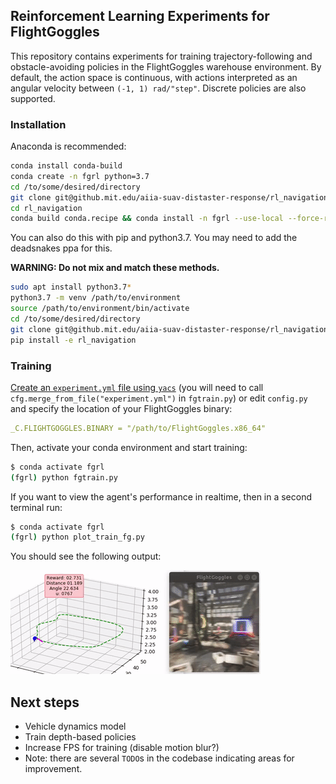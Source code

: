 ## Reinforcement Learning Experiments for FlightGoggles

This repository contains experiments for training trajectory-following and obstacle-avoiding policies in the FlightGoggles warehouse environment. By default, the action space is continuous, with actions interpreted as an angular velocity between `(-1, 1) rad/"step"`. Discrete policies are also supported.

### Installation

Anaconda is recommended:

```bash
conda install conda-build
conda create -n fgrl python=3.7
cd /to/some/desired/directory
git clone git@github.mit.edu/aiia-suav-distaster-response/rl_navigation
cd rl_navigation
conda build conda.recipe && conda install -n fgrl --use-local --force-reinstall -y rl_navigation
```

You can also do this with pip and python3.7.  You may need to add the deadsnakes ppa for this.

**WARNING: Do not mix and match these methods.**

```bash
sudo apt install python3.7*
python3.7 -m venv /path/to/environment
source /path/to/environment/bin/activate
cd /to/some/desired/directory
git clone git@github.mit.edu/aiia-suav-distaster-response/rl_navigation
pip install -e rl_navigation
```

### Training

[Create an `experiment.yml` file using `yacs`](https://github.com/rbgirshick/yacs#usage) (you will need to call `cfg.merge_from_file("experiment.yml")` in `fgtrain.py`) or edit `config.py` and specify the location of your FlightGoggles binary:

```yaml
_C.FLIGHTGOGGLES.BINARY = "/path/to/FlightGoggles.x86_64"
```

Then, activate your conda environment and start training:

```bash
$ conda activate fgrl
(fgrl) python fgtrain.py
```

If you want to view the agent's performance in realtime, then in a second terminal run:

```bash
$ conda activate fgrl
(fgrl) python plot_train_fg.py
```

You should see the following output:

![](doc/fgrl.gif)


## Next steps

* Vehicle dynamics model
* Train depth-based policies
* Increase FPS for training (disable motion blur?)
* Note: there are several `TODO`s in the codebase indicating areas for improvement.
